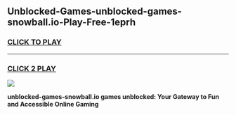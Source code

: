 
## Unblocked-Games-unblocked-games-snowball.io-Play-Free-1eprh
<h3>
<a href="https://premium76.site?title=unblocked-games-snowball.io&ref=23A">CLICK TO PLAY</a></h3>
<hr>

<h3>
<a href="https://premium76.site?title=unblocked-games-snowball.io&ref=23A">CLICK 2 PLAY</a>
  
</h3>

<a href="https://premium76.site?title=unblocked-games-snowball.io&ref=23A"><img src="https://clearcache.store/games.png"></a>


**unblocked-games-snowball.io games unblocked: Your Gateway to Fun and Accessible Online Gaming**
